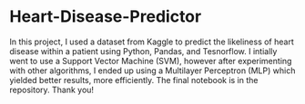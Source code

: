 # Heart-Disease-Predictor

In this project, I used a dataset from Kaggle to predict the likeliness of heart disease within a patient using Python, Pandas, and Tesnorflow. I intially went to use a Support Vector Machine (SVM), however after experimenting with other algorithms, I ended up using a Multilayer Perceptron (MLP) which yielded better results, more efficiently. The final notebook is in the repository. Thank you!
